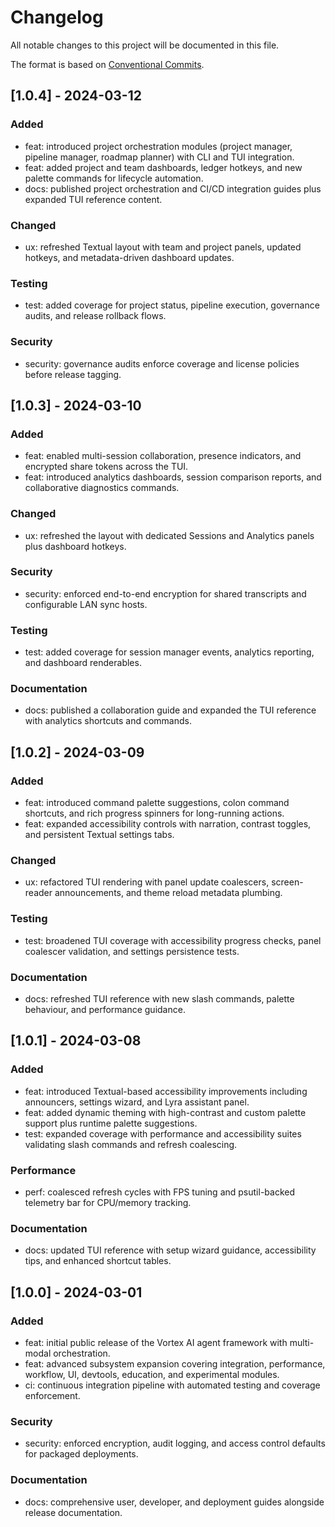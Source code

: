 # Changelog

All notable changes to this project will be documented in this file.

The format is based on [Conventional Commits](https://www.conventionalcommits.org/en/v1.0.0/).

## [1.0.4] - 2024-03-12
### Added
- feat: introduced project orchestration modules (project manager, pipeline manager, roadmap planner) with CLI and TUI integration.
- feat: added project and team dashboards, ledger hotkeys, and new palette commands for lifecycle automation.
- docs: published project orchestration and CI/CD integration guides plus expanded TUI reference content.

### Changed
- ux: refreshed Textual layout with team and project panels, updated hotkeys, and metadata-driven dashboard updates.

### Testing
- test: added coverage for project status, pipeline execution, governance audits, and release rollback flows.

### Security
- security: governance audits enforce coverage and license policies before release tagging.

## [1.0.3] - 2024-03-10
### Added
- feat: enabled multi-session collaboration, presence indicators, and encrypted share tokens across the TUI.
- feat: introduced analytics dashboards, session comparison reports, and collaborative diagnostics commands.

### Changed
- ux: refreshed the layout with dedicated Sessions and Analytics panels plus dashboard hotkeys.

### Security
- security: enforced end-to-end encryption for shared transcripts and configurable LAN sync hosts.

### Testing
- test: added coverage for session manager events, analytics reporting, and dashboard renderables.

### Documentation
- docs: published a collaboration guide and expanded the TUI reference with analytics shortcuts and commands.

## [1.0.2] - 2024-03-09
### Added
- feat: introduced command palette suggestions, colon command shortcuts, and rich progress spinners for long-running actions.
- feat: expanded accessibility controls with narration, contrast toggles, and persistent Textual settings tabs.

### Changed
- ux: refactored TUI rendering with panel update coalescers, screen-reader announcements, and theme reload metadata plumbing.

### Testing
- test: broadened TUI coverage with accessibility progress checks, panel coalescer validation, and settings persistence tests.

### Documentation
- docs: refreshed TUI reference with new slash commands, palette behaviour, and performance guidance.

## [1.0.1] - 2024-03-08
### Added
- feat: introduced Textual-based accessibility improvements including announcers, settings wizard, and Lyra assistant panel.
- feat: added dynamic theming with high-contrast and custom palette support plus runtime palette suggestions.
- test: expanded coverage with performance and accessibility suites validating slash commands and refresh coalescing.

### Performance
- perf: coalesced refresh cycles with FPS tuning and psutil-backed telemetry bar for CPU/memory tracking.

### Documentation
- docs: updated TUI reference with setup wizard guidance, accessibility tips, and enhanced shortcut tables.

## [1.0.0] - 2024-03-01
### Added
- feat: initial public release of the Vortex AI agent framework with multi-modal orchestration.
- feat: advanced subsystem expansion covering integration, performance, workflow, UI, devtools, education, and experimental modules.
- ci: continuous integration pipeline with automated testing and coverage enforcement.

### Security
- security: enforced encryption, audit logging, and access control defaults for packaged deployments.

### Documentation
- docs: comprehensive user, developer, and deployment guides alongside release documentation.
